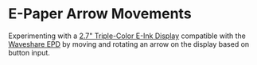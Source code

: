 # E-Paper Arrow Movements

Experimenting with a [2.7" Triple-Color E-Ink Display](https://www.seeedstudio.com/2-7-Triple-Color-E-Ink-Display-for-Raspberry-Pi-p-4042.html) compatible with the [Waveshare EPD](https://www.waveshare.com/product/displays/e-paper.htm) by moving and rotating an arrow on the display based on button input.
